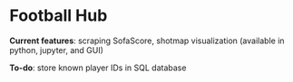 # Football Hub

**Current features**: scraping SofaScore, shotmap visualization (available in python, jupyter, and GUI) 

**To-do**: store known player IDs in SQL database
